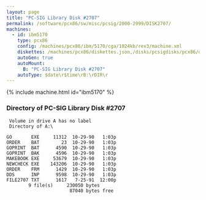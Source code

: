 ```yaml
---
layout: page
title: "PC-SIG Library Disk #2707"
permalink: /software/pcx86/sw/misc/pcsig/2000-2999/DISK2707/
machines:
  - id: ibm5170
    type: pcx86
    config: /machines/pcx86/ibm/5170/cga/1024kb/rev3/machine.xml
    diskettes: /machines/pcx86/diskettes.json,/disks/pcsigdisks/pcx86/diskettes.json
    autoGen: true
    autoMount:
      B: "PC-SIG Library Disk #2707"
    autoType: $date\r$time\rB:\rDIR\r
---
```


{% include machine.html id="ibm5170" %}

### Directory of PC-SIG Library Disk #2707

     Volume in drive A has no label
     Directory of A:\

    GO       EXE     11312  10-29-90   1:03p
    ORDER    BAT        23  10-29-90   1:03p
    GOPRINT  BAT      4590  10-29-90   1:03p
    GOPRINT  BAK      4596  10-29-90   1:03p
    MAKEBOOK EXE     53679  10-29-90   1:03p
    NEWCHECK EXE    143206  10-29-90   1:03p
    ORDER    FRM      1429  10-29-90   1:03p
    DDS      INP      9598  10-29-90   1:03p
    FILE2707 TXT      1617   7-25-91  12:00p
            9 file(s)     230050 bytes
                           87040 bytes free
